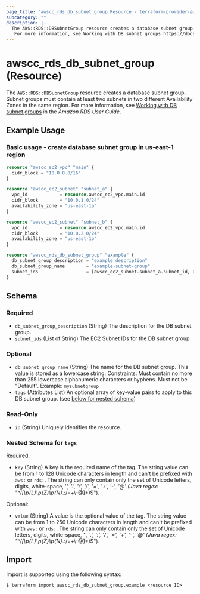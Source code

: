 ```yaml
---
page_title: "awscc_rds_db_subnet_group Resource - terraform-provider-awscc"
subcategory: ""
description: |-
  The AWS::RDS::DBSubnetGroup resource creates a database subnet group. Subnet groups must contain at least two subnets in two different Availability Zones in the same region.
   For more information, see Working with DB subnet groups https://docs.aws.amazon.com/AmazonRDS/latest/UserGuide/USER_VPC.WorkingWithRDSInstanceinaVPC.html#USER_VPC.Subnets in the Amazon RDS User Guide.
---
```


# awscc_rds_db_subnet_group (Resource)

The ``AWS::RDS::DBSubnetGroup`` resource creates a database subnet group. Subnet groups must contain at least two subnets in two different Availability Zones in the same region. 
 For more information, see [Working with DB subnet groups](https://docs.aws.amazon.com/AmazonRDS/latest/UserGuide/USER_VPC.WorkingWithRDSInstanceinaVPC.html#USER_VPC.Subnets) in the *Amazon RDS User Guide*.

## Example Usage

### Basic usage - create database subnet group in us-east-1 region
```terraform
resource "awscc_ec2_vpc" "main" {
  cidr_block = "10.0.0.0/16"
}

resource "awscc_ec2_subnet" "subnet_a" {
  vpc_id            = resource.awscc_ec2_vpc.main.id
  cidr_block        = "10.0.1.0/24"
  availability_zone = "us-east-1a"
}

resource "awscc_ec2_subnet" "subnet_b" {
  vpc_id            = resource.awscc_ec2_vpc.main.id
  cidr_block        = "10.0.2.0/24"
  availability_zone = "us-east-1b"
}

resource "awscc_rds_db_subnet_group" "example" {
  db_subnet_group_description = "example description"
  db_subnet_group_name        = "example-subnet-group"
  subnet_ids                  = [awscc_ec2_subnet.subnet_a.subnet_id, awscc_ec2_subnet.subnet_b.subnet_id]
}
```

<!-- schema generated by tfplugindocs -->
## Schema

### Required

- `db_subnet_group_description` (String) The description for the DB subnet group.
- `subnet_ids` (List of String) The EC2 Subnet IDs for the DB subnet group.

### Optional

- `db_subnet_group_name` (String) The name for the DB subnet group. This value is stored as a lowercase string.
 Constraints: Must contain no more than 255 lowercase alphanumeric characters or hyphens. Must not be "Default".
 Example: ``mysubnetgroup``
- `tags` (Attributes List) An optional array of key-value pairs to apply to this DB subnet group. (see [below for nested schema](#nestedatt--tags))

### Read-Only

- `id` (String) Uniquely identifies the resource.

<a id="nestedatt--tags"></a>
### Nested Schema for `tags`

Required:

- `key` (String) A key is the required name of the tag. The string value can be from 1 to 128 Unicode characters in length and can't be prefixed with ``aws:`` or ``rds:``. The string can only contain only the set of Unicode letters, digits, white-space, '_', '.', ':', '/', '=', '+', '-', '@' (Java regex: "^([\\p{L}\\p{Z}\\p{N}_.:/=+\\-@]*)$").

Optional:

- `value` (String) A value is the optional value of the tag. The string value can be from 1 to 256 Unicode characters in length and can't be prefixed with ``aws:`` or ``rds:``. The string can only contain only the set of Unicode letters, digits, white-space, '_', '.', ':', '/', '=', '+', '-', '@' (Java regex: "^([\\p{L}\\p{Z}\\p{N}_.:/=+\\-@]*)$").

## Import

Import is supported using the following syntax:

```shell
$ terraform import awscc_rds_db_subnet_group.example <resource ID>
```